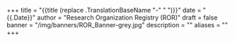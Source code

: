 +++ 
title = "{{title (replace .TranslationBaseName "-" " ")}}" 
date = "{{.Date}}"
author = "Research Organization Registry (ROR)" 
draft = false 
banner = "/img/banners/ROR_Banner-grey.jpg" 
description = ""
aliases = ""
+++ 